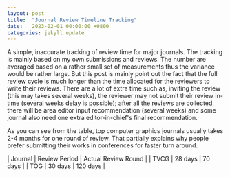 ```yaml
---
layout: post
title:  "Journal Review Timeline Tracking"
date:   2023-02-01 00:00:00 +0800
categories: jekyll update
---
```


A simple, inaccurate tracking of review time for major journals. 
The tracking is mainly based on my own submissions and reviews. The number are averaged based on a rather small set of measurements thus the variance would be rather large.
But this post is mainly point out the fact that the full review cycle is much longer than the time allocated for the reviewers to write their reviews. There are a lot of extra time such as, inviting the review (this may takes several weeks), the reviewer may not submit their review in-time (several weeks delay is possible); after all the reviews are collected, there will be area editor input recommendation (several weeks) and some journal also need one extra editor-in-chief's final recommendation. 

As you can see from the table, top computer graphics journals usually takes 2-4 months for one round of review. That partially explains why people prefer submitting their works in conferences for faster turn around. 

| Journal | Review Period | Actual Review Round |
| TVCG		| 28 days | 70 days |
| TOG		| 30 days | 120 days |